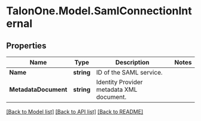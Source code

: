 # TalonOne.Model.SamlConnectionInternal
## Properties

Name | Type | Description | Notes
------------ | ------------- | ------------- | -------------
**Name** | **string** | ID of the SAML service. | 
**MetadataDocument** | **string** | Identity Provider metadata XML document. | 

[[Back to Model list]](../README.md#documentation-for-models) [[Back to API list]](../README.md#documentation-for-api-endpoints) [[Back to README]](../README.md)

